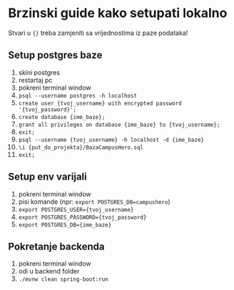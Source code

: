 # Brzinski guide kako setupati lokalno

Stvari u `{}` treba zamjeniti sa vrijednostima iz paze podataka!

## Setup postgres baze
1. skini postgres
2. restartaj pc
3. pokreni terminal window
4. `psql --username postgres -h localhost`
5. `create user {tvoj_username} with encrypted password '{tvoj_password}';`
6. `create database {ime_baze};`
7. `grant all privileges on database {ime_baze} to {tvoj_username};`
8. `exit;`
9. `psql --username {tvoj_username} -h localhost -d {ime_baze}`
10. `\i {put_do_projekta}/BazaCampusHero.sql`
11. `exit;`

## Setup env varijali
1. pokreni terminal window
2. pisi komande (npr: `export POSTGRES_DB=campushero`)
3. `export POSTGRES_USER={tvoj_username}`
4. `export POSTGRES_PASSWORD={tvoj_password}`
5. `export POSTGRES_DB={ime_baze}`

## Pokretanje backenda
1. pokreni terminal window
2. odi u backend folder
3. `./mvnw clean spring-boot:run`
